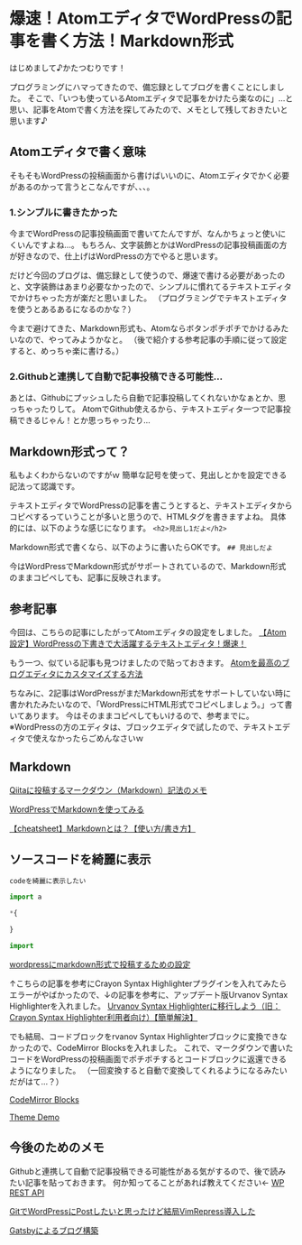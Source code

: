 # 爆速！AtomエディタでWordPressの記事を書く方法！Markdown形式
はじめまして♪かたつむりです！

プログラミングにハマってきたので、備忘録としてブログを書くことにしました。
そこで、「いつも使っているAtomエディタで記事をかけたら楽なのに」…と思い、記事をAtomで書く方法を探してみたので、メモとして残しておきたいと思います♪

## Atomエディタで書く意味
そもそもWordPressの投稿画面から書けばいいのに、Atomエディタでかく必要があるのかって言うとこなんですが、、、。

### 1.シンプルに書きたかった
今までWordPressの記事投稿画面で書いてたんですが、なんかちょっと使いにくいんですよね…。
もちろん、文字装飾とかはWordPressの記事投稿画面の方が好きなので、仕上げはWordPressの方でやると思います。

だけど今回のブログは、備忘録として使うので、爆速で書ける必要があったのと、文字装飾はあまり必要なかったので、シンプルに慣れてるテキストエディタでかけちゃった方が楽だと思いました。
（プログラミングでテキストエディタを使うとあるあるになるのかな？）

今まで避けてきた、Markdown形式も、Atomならボタンポチポチでかけるみたいなので、やってみようかなと。
（後で紹介する参考記事の手順に従って設定すると、めっちゃ楽に書ける。）

### 2.Githubと連携して自動で記事投稿できる可能性…
あとは、Githubにプッシュしたら自動で記事投稿してくれないかなぁとか、思っちゃったりして。
AtomでGithub使えるから、テキストエディタ一つで記事投稿できるじゃん！とか思っちゃったり…


## Markdown形式って？
私もよくわからないのですがｗ
簡単な記号を使って、見出しとかを設定できる記法って認識です。

テキストエディタでWordPressの記事を書こうとすると、テキストエディタからコピペするっていうことが多いと思うので、HTMLタグを書きますよね。
具体的には、以下のような感じになります。
`<h2>見出し1だよ</h2>`


Markdown形式で書くなら、以下のように書いたらOKです。
`## 見出しだよ`

今はWordPressでMarkdown形式がサポートされているので、Markdown形式のままコピペしても、記事に反映されます。



## 参考記事
今回は、こちらの記事にしたがってAtomエディタの設定をしました。
[【Atom設定】WordPressの下書きで大活躍するテキストエディタ！爆速！][d8dd553b]

  [d8dd553b]: https://giraffe-media.com/wp-draft "【Atom設定】WordPressの下書きで大活躍するテキストエディタ！爆速！"

もう一つ、似ている記事も見つけましたので貼っておきます。
[Atomを最高のブログエディタにカスタマイズする方法][75bf6342]

  [75bf6342]: https://pooork.com/editor-atom-customize/ "Atomを最高のブログエディタにカスタマイズする方法"

  ちなみに、2記事はWordPressがまだMarkdown形式をサポートしていない時に書かれたみたいなので、「WordPressにHTML形式でコピペしましょう。」って書いてあります。
  今はそのままコピペしてもいけるので、参考までに。
※WordPressの方のエディタは、ブロックエディタで試したので、テキストエディタで使えなかったらごめんなさいｗ

## Markdown

[Qiitaに投稿するマークダウン（Markdown）記法のメモ][249a0451]

  [249a0451]: https://qiita.com/maboy/items/bbfea777544b96b57cda "Qiitaに投稿するマークダウン（Markdown）記法のメモ"

  [  WordPressでMarkdownを使ってみる][75e75510]

  [75e75510]: https://gatespace.jp/2014/07/03/wordpress-markdown/ "WordPressでMarkdownを使ってみる"

[  【cheatsheet】Markdownとは？【使い方/書き方】][a615324a]

  [a615324a]: https://suwaru.tokyo/%E3%80%90cheatsheet%E3%80%91markdown%E3%81%A8%E3%81%AF%EF%BC%9F%E3%80%90%E4%BD%BF%E3%81%84%E6%96%B9-%E6%9B%B8%E3%81%8D%E6%96%B9%E3%80%91/ "【cheatsheet】Markdownとは？【使い方/書き方】"

## ソースコードを綺麗に表示
```html
codeを綺麗に表示したい
```

```javascript
import a

```
```css
*{

}
```
```python
import

```

[wordpressにmarkdown形式で投稿するための設定][a118aa7a]

  [a118aa7a]: https://qiita.com/stmon19/items/77aee1027678755d040f "wordpressにmarkdown形式で投稿するための設定"

↑こちらの記事を参考にCrayon Syntax Highlighterプラグインを入れてみたらエラーがやばかったので、↓の記事を参考に、アップデート版Urvanov Syntax Highlighterを入れました。
[Urvanov Syntax Highlighterに移行しよう（旧：Crayon Syntax Highlighter利用者向け）【簡単解決】][3276e574]

  [3276e574]: https://nkmrdai.com/urvanov-syntax-highlightercrayon_plugin/ "Urvanov Syntax Highlighterに移行しよう（旧：Crayon Syntax Highlighter利用者向け）【簡単解決】"

でも結局、コードブロックをrvanov Syntax Highlighterブロックに変換できなかったので、CodeMirror Blocksを入れました。
これで、マークダウンで書いたコードをWordPressの投稿画面でポチポチするとコードブロックに返還できるようになりました。
（一回変換すると自動で変換してくれるようになるみたいだがはて…？）

[CodeMirror Blocks][867ce99f]

  [867ce99f]: https://ja.wordpress.org/plugins/wp-codemirror-block/ "CodeMirror Blocks"

[Theme Demo][03aa2928]

  [03aa2928]: https://codemirror.net/demo/theme.html "Theme Demo"



## 今後のためのメモ
  Githubと連携して自動で記事投稿できる可能性がある気がするので、後で読みたい記事を貼っておきます。
  何か知ってることがあれば教えてください←
[  WP REST API][ff589429]

  [ff589429]: https://ja.wp-api.org/ "WP REST API"

[  GitでWordPressにPostしたいと思ったけど結局VimRepress導入した][457a7851]

  [457a7851]: http://haya14busa.com/vimrepress-and-wordpress-using-git/ "GitでWordPressにPostしたいと思ったけど結局VimRepress導入した"

[  Gatsbyによるブログ構築][2fde9273]

  [2fde9273]: https://mako-note.com/building-a-blog-with-gatsby/ "Gatsbyによるブログ構築"
